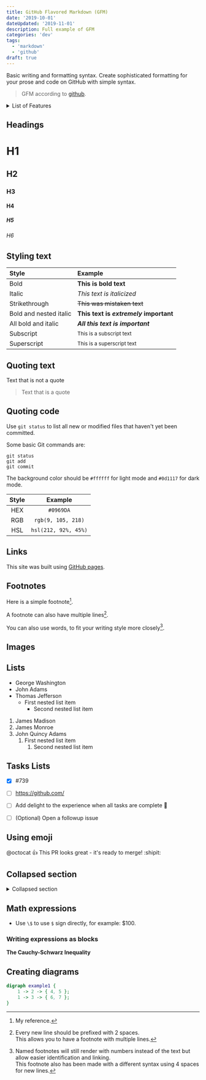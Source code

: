 ```yaml
---
title: GitHub Flavored Markdown (GFM)
date: '2019-10-01'
dateUpdated: '2019-11-01'
description: Full example of GFM
categories: 'dev'
tags:
  - 'markdown'
  - 'github'
draft: true
---
```


Basic writing and formatting syntax. Create sophisticated formatting for your prose and code on GitHub with simple syntax.

> GFM according to [github](https://docs.github.com/en/get-started/writing-on-github/getting-started-with-writing-and-formatting-on-github/basic-writing-and-formatting-syntax#headings).

<details>
<summary>List of Features</summary>

<!-- TODO: inpage linking fails in sveltekit -->

1. [Headings](#headings)
2. [Styling text](#styling-text)
3. [Quoting text](#quoting-text)
4. [Quoting code](#quoting-code)
5. [Links](#links)
6. [Images](#images)
7. [Lists](#lists)
8. [~~Task Lists~~](#tasks-lists)
9. [Using emoji](#using-emoji)
10. [Footnotes](#footnotes)
11. [Collapsed section](#collapsed-section)
12. [~~Math expressions~~](#math-expressions)
13. [~~Creating digrams~~](#creating-diagrams)

</details>

## Headings

# H1

## H2

### H3

#### H4

##### H5

###### H6

## Styling text

| Style                  | Example                                |
| :--------------------- | :------------------------------------- |
| Bold                   | **This is bold text**                  |
| Italic                 | _This text is italicized_              |
| Strikethrough          | ~~This was mistaken text~~             |
| Bold and nested italic | **This text is _extremely_ important** |
| All bold and italic    | **_All this text is important_**       |
| Subscript              | <sub>This is a subscript text</sub>    |
| Superscript            | <sup>This is a superscript text</sup>  |

## Quoting text

Text that is not a quote

> Text that is a quote

## Quoting code

Use `git status` to list all new or modified files that haven't yet been committed.

Some basic Git commands are:

```shell
git status
git add
git commit
```

The background color should be `#ffffff` for light mode and `#0d1117` for dark mode.

| Style |       Example        |
| :---: | :------------------: |
|  HEX  |      `#0969DA`       |
|  RGB  |  `rgb(9, 105, 218)`  |
|  HSL  | `hsl(212, 92%, 45%)` |

## Links

This site was built using [GitHub pages](https://pages.github.com/).

## Footnotes

Here is a simple footnote[^1].

A footnote can also have multiple lines[^2].

You can also use words, to fit your writing style more closely[^note].

[^1]: My reference.
[^2]:
    Every new line should be prefixed with 2 spaces.  
    This allows you to have a footnote with multiple lines.

[^note]:
    Named footnotes will still render with numbers instead of the text but allow easier identification and linking.  
    This footnote also has been made with a different syntax using 4 spaces for new lines.

## Images

<!-- <figure>
  <img src="https://myoctocat.com/assets/images/base-octocat.svg" alt="Octocat">
  <figcaption>Fig 1. Octocat</figcaption>
</figure> -->

## Lists

- George Washington
- John Adams
- Thomas Jefferson
  - First nested list item
    - Second nested list item

1. James Madison
2. James Monroe
3. John Quincy Adams
   1. First nested list item
      1. Second nested list item

## Tasks Lists

- [x] #739
- [ ] https://github.com/
- [ ] Add delight to the experience when all tasks are complete :tada:

- [ ] \(Optional) Open a followup issue

## Using emoji

@octocat :+1: This PR looks great - it's ready to merge! :shipit:

## Collapsed section

<details>
<summary>Collapsed section</summary>

```ruby
puts "Hello World"
```

</details>

## Math expressions

<!-- - This sentence uses `$` delimiters to show math inline: $\sqrt{3x-1}+(1+x)^2$.
- This expression uses `\$` to display a dollar sign: $\sqrt{\$4}$. -->

- Use `\$` to use `$` sign directly, for example: \$100.

### Writing expressions as blocks

**The Cauchy-Schwarz Inequality**

<!-- $$
\left( \sum_{k=1}^n a_k b_k \right)^2 \leq \left( \sum_{k=1}^n a_k^2 \right) \left( \sum_{k=1}^n b_k^2 \right)
$$ -->

## Creating diagrams

```dot
digraph example1 {
    1 -> 2 -> { 4, 5 };
    1 -> 3 -> { 6, 7 };
}
```
